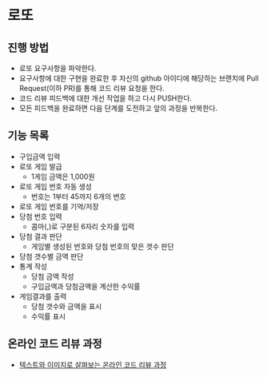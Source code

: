 # 로또

## 진행 방법

* 로또 요구사항을 파악한다.
* 요구사항에 대한 구현을 완료한 후 자신의 github 아이디에 해당하는 브랜치에 Pull Request(이하 PR)를 통해 코드 리뷰 요청을 한다.
* 코드 리뷰 피드백에 대한 개선 작업을 하고 다시 PUSH한다.
* 모든 피드백을 완료하면 다음 단계를 도전하고 앞의 과정을 반복한다.

## 기능 목록

* 구입금액 입력
* 로또 게임 발급
    - 1게임 금액은 1,000원
* 로또 게임 번호 자동 생성
    - 번호는 1부터 45까지 6개의 번호
* 로또 게임 번호를 기억/저장
* 당첨 번호 입력
    - 콤마(,)로 구분된 6자리 숫자를 입력
* 당첨 결과 판단
    - 게임별 생성된 번호와 당첨 번호의 맞은 갯수 판단
* 당첨 갯수별 금액 판단
* 통계 작성
    - 당첨 금액 작성
    - 구입금액과 당첨금액을 계산한 수익률
* 게임결과를 출력
    - 당첨 갯수와 금액을 표시
    - 수익률 표시

## 온라인 코드 리뷰 과정

* [텍스트와 이미지로 살펴보는 온라인 코드 리뷰 과정](https://github.com/next-step/nextstep-docs/tree/master/codereview)
